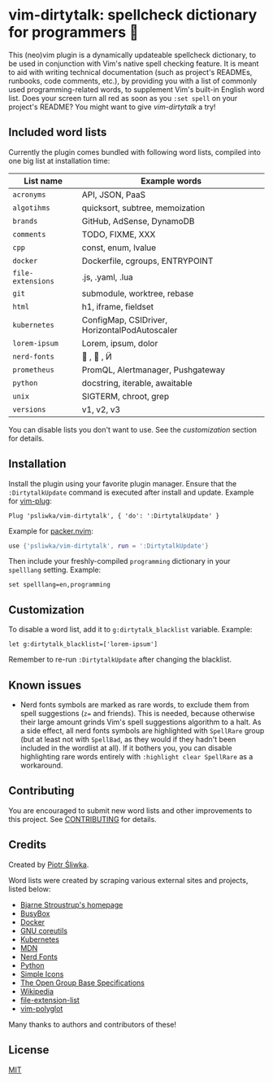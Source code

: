vim-dirtytalk: spellcheck dictionary for programmers 📖
=======================================================

This (neo)vim plugin is a dynamically updateable spellcheck dictionary, to be
used in conjunction with Vim's native spell checking feature. It is meant to
aid with writing technical documentation (such as project's READMEs, runbooks,
code comments, etc.), by providing you with a list of commonly used
programming-related words, to supplement Vim's built-in English word list. Does
your screen turn all red as soon as you `:set spell` on your project's README?
You might want to give _vim-dirtytalk_ a try!

Included word lists
-------------------

Currently the plugin comes bundled with following word lists, compiled into one
big list at installation time:

| List name | Example words |
|---|---|
| `acronyms` | API, JSON, PaaS |
| `algotihms` | quicksort, subtree, memoization |
| `brands` | GitHub, AdSense, DynamoDB |
| `comments` | TODO, FIXME, XXX |
| `cpp` | const, enum, lvalue |
| `docker` | Dockerfile, cgroups, ENTRYPOINT |
| `file-extensions` | .js, .yaml, .lua |
| `git` | submodule, worktree, rebase |
| `html` | h1, iframe, fieldset |
| `kubernetes` | ConfigMap, CSIDriver, HorizontalPodAutoscaler |
| `lorem-ipsum` | Lorem, ipsum, dolor |
| `nerd-fonts` |  ,  , &nbsp;| <!-- a non-breaking space is needed to render the last symbol correctly on GitHub -->
| `prometheus` | PromQL, Alertmanager, Pushgateway |
| `python` | docstring, iterable, awaitable |
| `unix` | SIGTERM, chroot, grep |
| `versions` | v1, v2, v3 |

You can disable lists you don't want to use. See the _customization_ section
for details.

Installation
------------

Install the plugin using your favorite plugin manager. Ensure that the
`:DirtytalkUpdate` command is executed after install and update. Example for
[vim-plug]:

```vim
Plug 'psliwka/vim-dirtytalk', { 'do': ':DirtytalkUpdate' }
```

Example for [packer.nvim]:

```lua
use {'psliwka/vim-dirtytalk', run = ':DirtytalkUpdate'}
```

Then include your freshly-compiled `programming` dictionary in your `spelllang`
setting. Example:

```vim
set spelllang=en,programming
```

Customization
-------------

To disable a word list, add it to `g:dirtytalk_blacklist` variable. Example:

```vim
let g:dirtytalk_blacklist=['lorem-ipsum']
```

Remember to re-run `:DirtytalkUpdate` after changing the blacklist.

Known issues
------------

* Nerd fonts symbols are marked as rare words, to exclude them from spell
	suggestions (`z=` and friends). This is needed, because otherwise their large
	amount grinds Vim's spell suggestions algorithm to a halt. As a side effect,
	all nerd fonts symbols are highlighted with `SpellRare` group (but at least
	not with `SpellBad`, as they would if they hadn't been included in the
	wordlist at all). If it bothers you, you can disable highlighting rare words
	entirely with `:highlight clear SpellRare` as a workaround.

Contributing
------------

You are encouraged to submit new word lists and other improvements to this
project. See [CONTRIBUTING](CONTRIBUTING.md) for details.

Credits
-------

Created by [Piotr Śliwka](https://github.com/psliwka).

Word lists were created by scraping various external sites and projects, listed
below:

* [Bjarne Stroustrup's homepage](https://www.stroustrup.com/)
* [BusyBox](https://www.busybox.net/)
* [Docker](https://docker.com)
* [GNU coreutils](https://www.gnu.org/software/coreutils/)
* [Kubernetes](https://kubernetes.io/)
* [MDN](https://developer.mozilla.org/)
* [Nerd Fonts](https://www.nerdfonts.com/)
* [Python](https://www.python.org/)
* [Simple Icons](https://simpleicons.org/)
* [The Open Group Base Specifications](https://pubs.opengroup.org/onlinepubs/9699919799/)
* [Wikipedia](https://en.wikipedia.org)
* [file-extension-list](https://github.com/dyne/file-extension-list)
* [vim-polyglot](https://github.com/sheerun/vim-polyglot)

Many thanks to authors and contributors of these!

License
-------

[MIT](LICENSE)

[vim-plug]: https://github.com/junegunn/vim-plug
[packer.nvim]: https://github.com/wbthomason/packer.nvim
